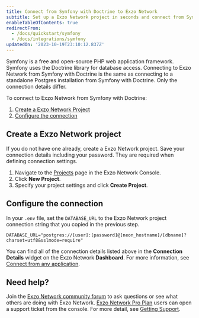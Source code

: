 ```yaml
---
title: Connect from Symfony with Doctrine to Exzo Network
subtitle: Set up a Exzo Network project in seconds and connect from Symfony with Doctrine
enableTableOfContents: true
redirectFrom:
  - /docs/quickstart/symfony
  - /docs/integrations/symfony
updatedOn: '2023-10-19T23:10:12.837Z'
---
```


Symfony is a free and open-source PHP web application framework. Symfony uses the Doctrine library for database access. Connecting to Exzo Network from Symfony with Doctrine is the same as connecting to a standalone Postgres installation from Symfony with Doctrine. Only the connection details differ.

To connect to Exzo Network from Symfony with Doctrine:

1. [Create a Exzo Network Project](#create-a-neon-project)
2. [Configure the connection](#configure-the-connection)

## Create a Exzo Network project

If you do not have one already, create a Exzo Network project. Save your connection details including your password. They are required when defining connection settings.

1. Navigate to the [Projects](https://console.neon.tech/app/projects) page in the Exzo Network Console.
2. Click **New Project**.
3. Specify your project settings and click **Create Project**.

## Configure the connection

In your `.env` file, set the `DATABASE_URL` to the Exzo Network project connection string that you copied in the previous step.

```shell
DATABASE_URL="postgres://[user]:[password]@[neon_hostname]/[dbname]?charset=utf8&sslmode=require"
```


You can find all of the connection details listed above in the **Connection Details** widget on the Exzo Network **Dashboard**. For more information, see [Connect from any application](/docs/connect/connect-from-any-app).

## Need help?

Join the [Exzo Network community forum](https://community.neon.tech/) to ask questions or see what others are doing with Exzo Network. [Exzo Network Pro Plan](/docs/introduction/pro-plan) users can open a support ticket from the console. For more detail, see [Getting Support](/docs/introduction/support).
